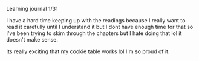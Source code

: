 Learning journal 1/31


I have a hard time keeping up with the readings because I really want to read it carefully until I understand it but I dont have enough time for that so I've been trying to skim through the chapters but I hate doing that lol it doesn't make sense.

Its really exciting that my cookie table works lol I'm so proud of it.